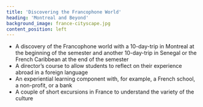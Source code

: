 ```yaml
---
title: 'Discovering the Francophone World'
heading: 'Montreal and Beyond'
background_image: france-cityscape.jpg
content_position: left
---
```


* A discovery of the Francophone world with a 10-day-trip in Montreal at the beginning of the semester and another 10-day-trip in Senegal or the French Caribbean at the end of the semester
* A director’s course to allow students to reflect on their experience abroad in a foreign language
* An experiential learning component with, for example, a French school, a non-profit, or a bank
* A couple of short excursions in France to understand the variety of the culture
